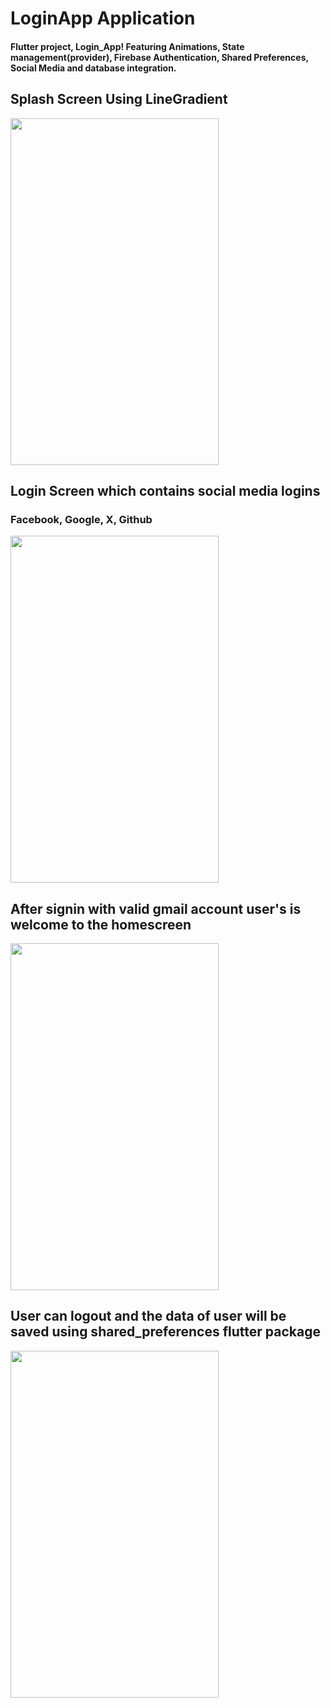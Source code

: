 # LoginApp Application
<h4>Flutter project, Login_App! 
  Featuring Animations, State management(provider), Firebase Authentication, Shared Preferences, Social Media and database integration.</h4>
<h2> Splash Screen Using LineGradient</h2>
<p> <img src="https://raw.githubusercontent.com/aadarshk7/Login-App_Google_Facebook_Twitter_Login/master/assets/screenshots/splashscreen.jpg" height = 555 width=333/> </p>
<h2>Login Screen which contains social media logins</h2>
<h3>Facebook, Google, X, Github</h3>
<p> <img src="https://raw.githubusercontent.com/aadarshk7/Login-App_Google_Facebook_Twitter_Login/master/assets/screenshots/loginscreen.jpg" height = 555 width=333/> </p> 
<h2> After signin with valid gmail account user's is welcome to the homescreen</h2>
<p> <img src="https://raw.githubusercontent.com/aadarshk7/Login-App_Google_Facebook_Twitter_Login/master/assets/screenshots/homescreen.jpg" height = 555 width=333/> </p>
<h2> User can logout and the data of user will be saved using shared_preferences flutter package</h2>
<p> <img src="https://raw.githubusercontent.com/aadarshk7/Login-App_Google_Facebook_Twitter_Login/master/assets/screenshots/navscreen.jpg" height = 555 width=333/> </p>
<!-- <h2> Nodepad </h2>
<p> <img src="" height = 777 width=444/> </p> -->
